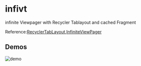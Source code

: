 # infivt
infinite Viewpager with Recycler Tablayout and cached Fragment

Reference:[RecyclerTabLayout](https://github.com/nshmura/RecyclerTabLayout),[InfiniteViewPager](https://github.com/antonyt/InfiniteViewPager)

## Demos
![demo](demo/ezgif-2-a18061b8b6.gif)

